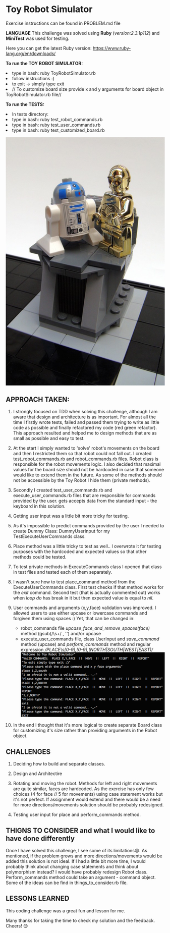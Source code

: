 # Toy Robot Simulator

Exercise instructions can be found in PROBLEM.md file


**LANGUAGE**
This challenge was solved using **Ruby** (_version:2.3.1p112_) and **MiniTest** was used for testing.

Here you can get the latest Ruby version:  https://www.ruby-lang.org/en/downloads/


**To run the TOY ROBOT SIMULATOR:**
<li>type in bash:  ruby ToyRobotSimulator.rb</li>
<li>follow instructions :) </li>
<li>to exit -> simply type exit</li>
<li> // To customize board size provide x and y arguments for board object in ToyRobotSimulator.rb file//</li>



**To run the TESTS:**
<li>In tests directory:</li>
<li>type in bash:  ruby test_robot_commands.rb</li>
<li>type in bash:  ruby test_user_commands.rb</li>
<li>type in bash:  ruby test_customized_board.rb</li>


![Image of Toy Robots](ToyRobot.jpg)


## APPROACH TAKEN:
  1. I strongly focused on TDD when solving this challenge, although I am aware that design and architecture is as important.
     For almost all the time I firstly wrote tests, failed and passed them trying to write as little code as possible 
     and finally refactored my code (red green refactor).
     This approach resulted and helped me to design methods that are as small as possible and easy to test.
  2. At the start I simply wanted to 'solve' robot's movements on the board and then I restricted them so that robot 
     could not fall out.
     I created test_robot_commands.rb and robot_commands.rb files. Robot class is responsible for the robot movements logic.
     I also decided that maximal values for the board size should not be hardcoded in case that someone would like to 
     extend them in the future. 
     As some of the methods should not be accessible by the Toy Robot I hide them (private methods). 

  3. Secondly I created test_user_commands.rb and execute_user_commands.rb files that are responsible for commands 
     provided by the user. gets accepts data from the standard input - the keyboard in this solution.
  4. Getting user input was a little bit more tricky for testing.
  5. As it's impossible to predict commands provided by the user I needed to create Dummy Class: DummyUserInput for my 
     TestExecuteUserCommands class.

  6. Place method was a little tricky to test as well.. I overwrote it for testing purposes with the hardcoded 
     and expected values so that other methods could be tested.
  7. To test private methods in ExecuteCommands class I opened that class in test files and tested each of them separately.
  8. I wasn't sure how to test place_command method from the ExecuteUserCommands class. 
     First test checks if that method works for the _exit_ command.
     Second test (that is actually commented out) works when _loop do_ has break in it but then expected value is equal to _nil_.
  9. User commands and arguments (x,y,face) validation was improved. 
     I allowed users to use either upcase or lowercase commands and forgiven them using spaces :)
     Yet, that can be changed in:
     - robot_commands file _upcase_face_and_remove_spaces(face)_ method (gsub(/\s+/ , '') and/or upcase
     - execute_user_commands file, class UserInput and _save_command_ method (upcase) 
        and  _perform_commands_ method and regular expression _/PLACE\s[0-9],[0-9],(NORTH|SOUTH|WEST|EAST)/_
     ![Image of Toy Robots](upcase_commands.png)

  10. In the end I thought that it's more logical to create separate Board class for customizing it's size rather than 
      providing arguments in the Robot object.
  

   
## CHALLENGES
1. Deciding how to build and separate classes.
2. Design and Architectire
3. Rotating and moving the robot.
   Methods for left and right movements are quite similar, faces are hardcoded.
   As the exercise has only few choices (4 for face // 5 for movements) using case statement works but it's not perfect.
   If assignment would extend and there would be a need for more directions/movements solution should be probably redesigned.

4. Testing user input for place and perform_commands method.



## THIGNS TO CONSIDER and what I would like to have done differently
Once I have solved this challenge, I see some of its limitations😓. 
As mentioned, if the problem grows and more directions/movements would be added this solution is not ideal.
If I had a little bit more time, I would probably think about changing case statements and think about polymorphism instead?
I would have probably redesign Robot class. Perform_commands method could take an argument - command object.
Some of the ideas can be find in things_to_consider.rb file.



## LESSONS LEARNED
This coding challenge was a great fun and lesson for me. 




Many thanks for taking the time to check my solution and the feedback.  
Cheers! 😊

